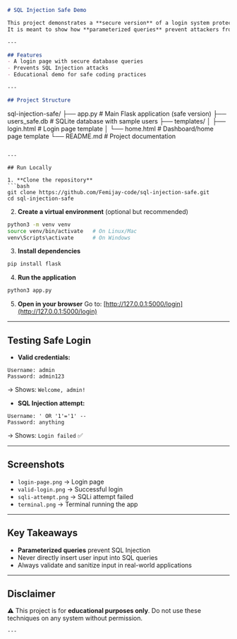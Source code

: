 ```markdown
# SQL Injection Safe Demo

This project demonstrates a **secure version** of a login system protected against **SQL Injection** using **Flask** and **SQLite**.  
It is meant to show how **parameterized queries** prevent attackers from bypassing authentication.

---

## Features
- A login page with secure database queries
- Prevents SQL Injection attacks
- Educational demo for safe coding practices

---

## Project Structure

```

sql-injection-safe/
├── app.py              # Main Flask application (safe version)
├── users\_safe.db       # SQLite database with sample users
├── templates/
│   ├── login.html      # Login page template
│   └── home.html       # Dashboard/home page template
└── README.md           # Project documentation

````

---

## Run Locally

1. **Clone the repository**
```bash
git clone https://github.com/Femijay-code/sql-injection-safe.git
cd sql-injection-safe
````

2. **Create a virtual environment** (optional but recommended)

```bash
python3 -m venv venv
source venv/bin/activate   # On Linux/Mac
venv\Scripts\activate      # On Windows
```

3. **Install dependencies**

```bash
pip install flask
```

4. **Run the application**

```bash
python3 app.py
```

5. **Open in your browser**
   Go to: [http://127.0.0.1:5000/login](http://127.0.0.1:5000/login)

---

## Testing Safe Login

* **Valid credentials:**

```
Username: admin
Password: admin123
```

→ Shows: `Welcome, admin!`

* **SQL Injection attempt:**

```
Username: ' OR '1'='1' --
Password: anything
```

→ Shows: `Login failed` ✅

---

## Screenshots

* `login-page.png` → Login page
* `valid-login.png` → Successful login
* `sqli-attempt.png` → SQLi attempt failed
* `terminal.png` → Terminal running the app

---

## Key Takeaways

* **Parameterized queries** prevent SQL Injection
* Never directly insert user input into SQL queries
* Always validate and sanitize input in real-world applications

---

## Disclaimer

⚠️ This project is for **educational purposes only**.
Do not use these techniques on any system without permission.

```
---
```
